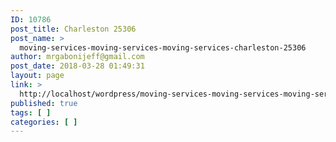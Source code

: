 ```yaml
---
ID: 10786
post_title: Charleston 25306
post_name: >
  moving-services-moving-services-moving-services-charleston-25306
author: mrgabonijeff@gmail.com
post_date: 2018-03-28 01:49:31
layout: page
link: >
  http://localhost/wordpress/moving-services-moving-services-moving-services-charleston-25306/
published: true
tags: [ ]
categories: [ ]
---
```

